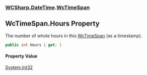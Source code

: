 ### [WCSharp.DateTime](WCSharp.DateTime.md 'WCSharp.DateTime').[WcTimeSpan](WCSharp.DateTime.WcTimeSpan.md 'WCSharp.DateTime.WcTimeSpan')

## WcTimeSpan.Hours Property

The number of whole hours in this [WcTimeSpan](WCSharp.DateTime.WcTimeSpan.md 'WCSharp.DateTime.WcTimeSpan') (as a timestamp).

```csharp
public int Hours { get; }
```

#### Property Value
[System.Int32](https://docs.microsoft.com/en-us/dotnet/api/System.Int32 'System.Int32')